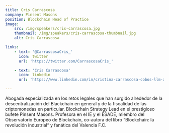 ```yaml
---
title: Cris Carrascosa
company: Pinsent Masons
position: Blockchain Head of Practice
image:
    src: /img/speakers/cris-carrascosa.jpg
    thumbnail: /img/speakers/cris-carrascosa-thumbnail.jpg
    alt: Cris Carrascosa

links:
    - text: '@CarrascosaCris_'
      icon: twitter
      url: 'https://twitter.com/CarrascosaCris_'

    - text: 'Cris Carrascosa'
      icon: linkedin
      url: 'https://www.linkedin.com/in/cristina-carrascosa-cobos-llm-a3632863/'

---
```


Abogada especializada en los retos legales que han surgido alrededor de la descentralización del Blackchain en general y de la fiscalidad de las criptomonedas en particular. Blockchain Strategy Lead en el prestigioso bufete Pinsent Masons. Profesora en el IE y el ESADE, miembro del Observatorio Europeo de Blockchain, co-autora del libro “Blockchain: la revolución industrial“ y fanática del Valencia F.C.
